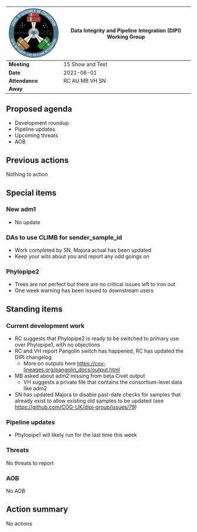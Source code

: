 | <img src="/assets/dipi.png" alt="DIPI Badge" width="150">      | Data Integrity and Pipeline Integration (DIPI) Working Group |
| -------------- | -------------------- |
| **Meeting**    | 15 Show and Text     |
| **Date**       | 2021-06-01           |
| **Attendance** | RC AU MB VH SN       |
| **Away**       |                      |

## Proposed agenda

* Development roundup
* Pipeline updates
* Upcoming threats
* AOB

## Previous actions

Nothing to action

## Special items

### New adm1
* No update

### DAs to use CLIMB for sender_sample_id
* Work completed by SN, Majora actual has been updated
* Keep your wits about you and report any odd goings on

### Phylopipe2
* Trees are not perfect but there are no critical issues left to iron out
* One week warning has been issued to downstream users

## Standing items

### Current development work

* RC suggests that Phylopipe2 is ready to be switched to primary use over Phylopipe1, with no objections
* RC and VH report Pangolin switch has happened, RC has updated the DIPI changelog
    * More on outputs here https://cov-lineages.org/pangolin_docs/output.html
* MB asked about adm2 missing from beta Civet output
    * VH suggests a private file that contains the consortium-level data like adm2
* SN has updated Majora to disable past-date checks for samples that already exist to allow existing old samples to be updated (see https://github.com/COG-UK/dipi-group/issues/79)

### Pipeline updates

* Phylopipe1 will likely run for the last time this week


### Threats

No threats to report

### AOB

No AOB

## Action summary

No actions
